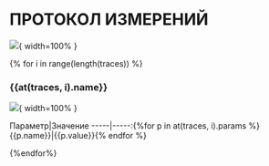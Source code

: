 # ПРОТОКОЛ ИЗМЕРЕНИЙ

![](data:image/png;base64,{{first(imgs)}}){ width=100% }


{% for i in range(length(traces)) %}
### {{at(traces, i).name}}

![](data:image/png;base64,{{at(imgs,i+1)}}){ width=100% }

Параметр|Значение
-----|-----:{%for p in at(traces, i).params %}
{{p.name}}|{{p.value}}{% endfor %}

{%endfor%}
